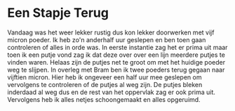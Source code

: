 # Een Stapje Terug
Vandaag was het weer lekker rustig dus kon lekker doorwerken met vijf micron poeder. Ik heb zo'n anderhalf uur geslepen en ben toen gaan controleren of alles in orde was. In eerste instantie zag het er prima uit maar toen ik een putje vond zag ik dat deze over over een lijn meerdere putjes te vinden waren. Helaas zijn de putjes net te groot om met het huidige poeder weg te slijpen. In overleg met Bram ben ik twee poeders terug gegaan naar vijftien micron. Hier heb ik ongeveer een half uur mee geslepen om vervolgens te controleren of de putjes al weg zijn. De putjes bleken inderdaad al weg dus en de rest van het oppervlak zag er ook prima uit. Vervolgens heb ik alles netjes schoongemaakt en alles opgeruimd.